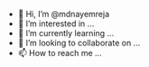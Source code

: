 - 👋 Hi, I’m @mdnayemreja
- 👀 I’m interested in ...
- 🌱 I’m currently learning ...
- 💞️ I’m looking to collaborate on ...
- 📫 How to reach me ...

<!---
mdnayemreja/mdnayemreja is a ✨ special ✨ repository because its `README.md` (this file) appears on your GitHub profile.
You can click the Preview link to take a look at your changes.
--->

